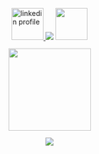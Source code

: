 <p align="center">
    <a href="https://www.linkedin.com/in/andretorquatoo/" target="_blank" align="left">
        <img src="https://res.cloudinary.com/andretorquato/image/upload/v1619373619/readmes/linkedin_ronjde.png" alt="linkedin profile" width="64">
    </a>
<img src="https://res.cloudinary.com/andretorquato/image/upload/v1619372349/readmes/space_tsyqhy.png">
<a href="https://www.instagram.com/andretorquatoo/" target="_blank" align="right">
    <img src="https://res.cloudinary.com/andretorquato/image/upload/v1619373619/readmes/instagram_g5jldt.png" width="64">
</a>
</p>
<p align="center">
    <img
      align="center"
      height="165"
      src="https://github-readme-stats.vercel.app/api?username=AndreTorquato&count_private=true&show_icons=true&custom_title=Github%20Status&hide=issues&theme=github_dark"
    />  
</p>
<p align="center">
    <img align="center" src="https://github-readme-stats.vercel.app/api/top-langs/?username=AndreTorquato&layout=compact&theme=github_dark"> 
</p>






